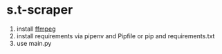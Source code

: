 # s.t-scraper

1. install [ffmpeg](https://ffmpeg.org)
2. install requirements via pipenv and Pipfile or pip and requirements.txt
3. use main.py